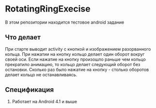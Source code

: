 # RotatingRingExecise
В этом репозитории находится тестовое android задание

Что делает
------------

При старте выводит activity с кнопкой и изображением разорванного кольца.
При нажатии на кнопку кольцо делает один оборот вокруг своей оси.
Если нажатие на кнопку произошло раньше чем кольцо прекратило анимацию,
то кольцо делает следующий оборот без остановки.
Сколько раз было нажатие на кнопку - столько оборотов делает кольцо не останавливаясь.

Спецификация
------------

1. Работает на Android 4.1 и выше
